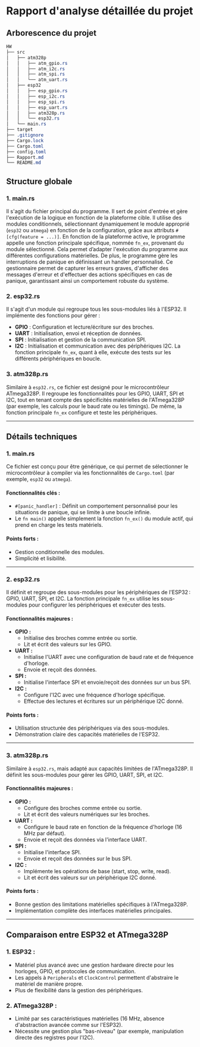 # Rapport d'analyse détaillée du projet

## Arborescence du projet
```css
HW
├── src
│   ├── atm328p
│   │   ├── atm_gpio.rs
│   │   ├── atm_i2c.rs
│   │   ├── atm_spi.rs
│   │   └── atm_uart.rs
│   ├── esp32
│   │   ├── esp_gpio.rs
│   │   ├── esp_i2c.rs
│   │   ├── esp_spi.rs
│   │   ├── esp_uart.rs
│   │   ├── atm328p.rs
│   │   └── esp32.rs
│   └── main.rs
├── target
├── .gitignore
├── Cargo.lock
├── Cargo.toml
├── config.toml
├── Rapport.md
└── README.md
```

## Structure globale

### 1. **main.rs**
Il s'agit du fichier principal du programme. Il sert de point d'entrée et gère l'exécution de la logique en fonction de la plateforme cible. Il utilise des modules conditionnels, sélectionnant dynamiquement le module approprié (`esp32` ou `atmega`) en fonction de la configuration, grâce aux attributs `#[cfg(feature = ...)]`. En fonction de la plateforme active, le programme appelle une fonction principale spécifique, nommée `fn_ex`, provenant du module sélectionné. Cela permet d’adapter l'exécution du programme aux différentes configurations matérielles. De plus, le programme gère les interruptions de panique en définissant un handler personnalisé. Ce gestionnaire permet de capturer les erreurs graves, d'afficher des messages d'erreur et d'effectuer des actions spécifiques en cas de panique, garantissant ainsi un comportement robuste du système.

### 2. **esp32.rs**
 Il s'agit d'un module qui regroupe tous les sous-modules liés à l'ESP32. Il implémente des fonctions pour gérer : 
 - **GPIO** : Configuration et lecture/écriture sur des broches.
 - **UART** : Initialisation, envoi et réception de données.
 - **SPI** : Initialisation et gestion de la communication SPI.
 - **I2C** : Initialisation et communication avec des périphériques I2C.
La fonction principale `fn_ex`, quant à elle, exécute des tests sur les différents périphériques en boucle.

### 3. **atm328p.rs**
Similaire à `esp32.rs`, ce fichier est designé pour le microcontrôleur ATmega328P. Il regroupe les fonctionnalités pour les GPIO, UART, SPI et I2C, tout en tenant compte des spécificités matérielles de l'ATmega328P (par exemple, les calculs pour le baud rate ou les timings). De même, la fonction principale `fn_ex` configure et teste les périphériques.

---

## Détails techniques

### **1. main.rs**
Ce fichier est conçu pour être générique, ce qui permet de sélectionner le microcontrôleur à compiler via les fonctionnalités de `Cargo.toml` (par exemple, `esp32` ou `atmega`).
#### **Fonctionnalités clés :**
- `#[panic_handler]` : Définit un comportement personnalisé pour les situations de panique, qui se limite à une boucle infinie.
- Le `fn main()` appelle simplement la fonction `fn_ex()` du module actif, qui prend en charge les tests matériels.
#### **Points forts :**
- Gestion conditionnelle des modules.
- Simplicité et lisibilité.

---

### **2. esp32.rs**
Il définit et regroupe des sous-modules pour les périphériques de l'ESP32 : GPIO, UART, SPI, et I2C. La fonction principale `fn_ex` utilise les sous-modules pour configurer les périphériques et exécuter des tests.
#### **Fonctionnalités majeures :**
- **GPIO :**
  - Initialise des broches comme entrée ou sortie.
  - Lit et écrit des valeurs sur les GPIO.
- **UART :**
  - Initialise l'UART avec une configuration de baud rate et de fréquence d'horloge.
  - Envoie et reçoit des données.
- **SPI :**
  - Initialise l'interface SPI et envoie/reçoit des données sur un bus SPI.
- **I2C :**
  - Configure l'I2C avec une fréquence d'horloge spécifique.
  - Effectue des lectures et écritures sur un périphérique I2C donné.
#### **Points forts :**
- Utilisation structurée des périphériques via des sous-modules.
- Démonstration claire des capacités matérielles de l'ESP32.

---

### **3. atm328p.rs**
Similaire à `esp32.rs`, mais adapté aux capacités limitées de l'ATmega328P. Il définit les sous-modules pour gérer les GPIO, UART, SPI, et I2C.
#### **Fonctionnalités majeures :**
- **GPIO :**
  - Configure des broches comme entrée ou sortie.
  - Lit et écrit des valeurs numériques sur les broches.
- **UART :**
  - Configure le baud rate en fonction de la fréquence d'horloge (16 MHz par défaut).
  - Envoie et reçoit des données via l'interface UART.
- **SPI :**
  - Initialise l'interface SPI.
  - Envoie et reçoit des données sur le bus SPI.
- **I2C :**
  - Implémente les opérations de base (start, stop, write, read).
  - Lit et écrit des valeurs sur un périphérique I2C donné.
#### **Points forts :**
- Bonne gestion des limitations matérielles spécifiques à l'ATmega328P.
- Implémentation complète des interfaces matérielles principales.

---

## Comparaison entre ESP32 et ATmega328P

### 1. **ESP32 :**
 - Matériel plus avancé avec une gestion hardware directe pour les horloges, GPIO, et protocoles de communication.
 - Les appels à `Peripherals` et `ClockControl` permettent d'abstraire le matériel de manière propre.
 - Plus de flexibilité dans la gestion des périphériques.

### 2. **ATmega328P :**
 - Limité par ses caractéristiques matérielles (16 MHz, absence d'abstraction avancée comme sur l'ESP32).
 - Nécessite une gestion plus "bas-niveau" (par exemple, manipulation directe des registres pour l'I2C).

